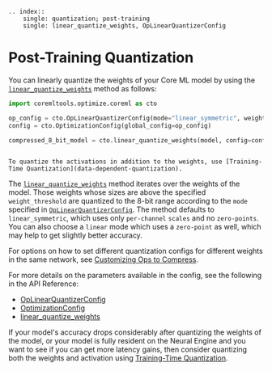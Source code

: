 ```{eval-rst}
.. index:: 
    single: quantization; post-training
    single: linear_quantize_weights, OpLinearQuantizerConfig
```

# Post-Training Quantization

You can linearly quantize the weights of your Core ML model by using the [`linear_quantize_weights`](https://apple.github.io/coremltools/source/coremltools.optimize.coreml.post_training_quantization.html#coremltools.optimize.coreml.linear_quantize_weights) method as follows: 

```python
import coremltools.optimize.coreml as cto

op_config = cto.OpLinearQuantizerConfig(mode="linear_symmetric", weight_threshold=512)
config = cto.OptimizationConfig(global_config=op_config)

compressed_8_bit_model = cto.linear_quantize_weights(model, config=config)
```

```{admonition} Quantize Activations Plus Weights

To quantize the activations in addition to the weights, use [Training-Time Quantization](data-dependent-quantization).
```

The [`linear_quantize_weights`](https://apple.github.io/coremltools/source/coremltools.optimize.coreml.post_training_quantization.html#coremltools.optimize.coreml.linear_quantize_weights) method iterates over the weights of the model. Those weights whose sizes are above the specified `weight_threshold` are quantized to the 8-bit range according to the `mode` specified in [`OpLinearQuantizerConfig`](https://apple.github.io/coremltools/source/coremltools.optimize.coreml.config.html#coremltools.optimize.coreml.OpLinearQuantizerConfig). The method defaults to `linear_symmetric`,  which uses only `per-channel` `scales` and no `zero-points`. You can also choose a `linear` mode which uses a `zero-point` as well, which may help to get slightly better accuracy.

For options on how to set different quantization configs for different weights in the same network, see  [Customizing Ops to Compress](optimizecoreml-api-overview.md#customizing-ops-to-compress).

For more details on the parameters available in the config, see the following in the API Reference:

- [OpLinearQuantizerConfig](https://apple.github.io/coremltools/source/coremltools.optimize.coreml.config.html#coremltools.optimize.coreml.OpLinearQuantizerConfig)
- [OptimizationConfig](https://apple.github.io/coremltools/source/coremltools.optimize.coreml.config.html#coremltools.optimize.coreml.OptimizationConfig)
- [linear_quantize_weights](https://apple.github.io/coremltools/source/coremltools.optimize.coreml.post_training_quantization.html#coremltools.optimize.coreml.linear_quantize_weights)

If your model's accuracy drops considerably after quantizing the weights of the model, or your model is fully resident on the Neural Engine and you want to see if you can get more latency gains, then consider quantizing both the weights and activation using [Training-Time Quantization](data-dependent-quantization).

